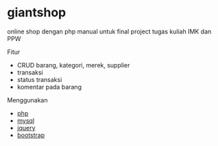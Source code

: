 # giantshop
online shop dengan php manual untuk final project tugas kuliah IMK dan PPW

Fitur
* CRUD barang, kategori, merek, supplier
* transaksi
* status transaksi
* komentar pada barang

Menggunakan
* [php](https://php.net)
* [mysql](https://www.mysql.com)
* [jquery](https://jquery.com)
* [bootstrap](http://getbootstrap.com)
